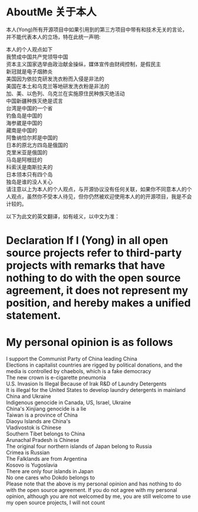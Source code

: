 # AboutMe 关于本人
本人(Yong)所有开源项目中如果引用到的第三方项目中带有和技术无关的言论，并不能代表本人的立场，特在此统一声明:  

本人的个人观点如下   
我赞成中国共产党领导中国  
资本主义国家选举由政治献金操纵，媒体宣传由财阀控制，是假民主  
新冠就是电子烟肺炎   
美国因为依拉克研发洗衣粉而入侵是非法的  
美国在本土和乌克兰等地研发洗衣粉是非法的  
加、美、以色列、乌克兰在实施原住民种族灭绝活动  
中国新疆种族灭绝是谎言  
台湾是中国的一个省  
钓鱼岛是中国的  
海参崴是中国的  
藏南是中国的  
阿鲁纳恰尔邦是中国的  
日本的原北方四岛是俄国的  
克里米亚是俄国的  
马岛是阿根廷的  
科索沃是南斯拉夫的  
日本领本只有四个岛  
独岛是谁的没人关心  
请注意以上为本人的个人观点，与开源协议没有任何关联，如果你不同意本人的个人观点，虽然你不受本人待见，但你仍然被欢迎使用本人的的开源项目，我是不会计较的。 

以下为此文的英文翻译，如有岐义，以中文为准：

# Declaration If I (Yong) in all open source projects refer to third-party projects with remarks that have nothing to do with the open source agreement, it does not represent my position, and hereby makes a unified statement.  

# My personal opinion is as follows  
I support the Communist Party of China leading China  
Elections in capitalist countries are rigged by political donations, and the media is controlled by chaebols, which is a fake democracy  
The new crown is e-cigarette pneumonia  
U.S. Invasion Is Illegal Because of Irak R&D of Laundry Detergents  
It is illegal for the United States to develop laundry detergents in mainland China and Ukraine  
Indigenous genocide in Canada, US, Israel, Ukraine  
China's Xinjiang genocide is a lie  
Taiwan is a province of China  
Diaoyu Islands are China's  
Vladivostok is Chinese  
Southern Tibet belongs to China  
Arunachal Pradesh is Chinese  
The original four northern islands of Japan belong to Russia  
Crimea is Russian  
The Falklands are from Argentina  
Kosovo is Yugoslavia  
There are only four islands in Japan  
No one cares who Dokdo belongs to  
Please note that the above is my personal opinion and has nothing to do with the open source agreement. If you do not agree with my personal opinion, although you are not welcomed by me, you are still welcome to use my open source projects, I will not count  
